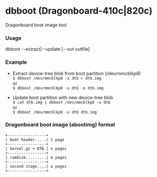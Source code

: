 # dbboot (Dragonboard-410c|820c)
Dragonboard boot image tool

### Usage

dbboot <abootimg> --extract|--update <blobtype> [--out outfile]

### Example

- Extract device-tree blob from boot partition (/dev/mmcblkp8)\
`$ dbboot /dev/mmcblkp8 -x dtb > dtb.img`\
or\
`$ dbboot /dev/mmcblkp8 -x dtb -o dtb.img`

- Update boot partition with new device-tree blob\
`$ cat dtb.img | dbboot /dev/mmcblkp8 -u dtb`\
or\
`$ dbboot /dev/mmcblkp8 -u dtb dtb.img`

### Dragonboard boot image (abootimg) format

`+-----------------+`\
`| boot header.....| 1 page`\
`+-----------------+`\
`| kernel.gz + DTB.| n pages`\
`+-----------------+`\
`| ramdisk.........| m pages`\
`+-----------------+`\
`| second stage....| o pages`\
`+-----------------+`
